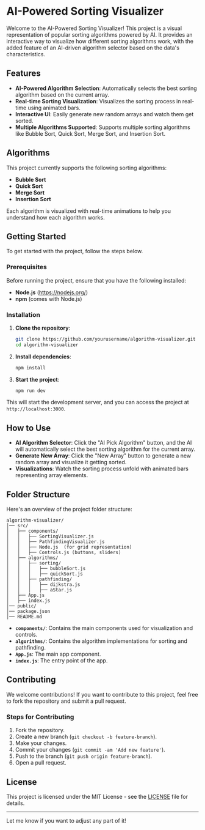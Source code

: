 
# AI-Powered Sorting Visualizer

Welcome to the AI-Powered Sorting Visualizer! This project is a visual representation of popular sorting algorithms powered by AI. It provides an interactive way to visualize how different sorting algorithms work, with the added feature of an AI-driven algorithm selector based on the data's characteristics.

## Features

- **AI-Powered Algorithm Selection**: Automatically selects the best sorting algorithm based on the current array.
- **Real-time Sorting Visualization**: Visualizes the sorting process in real-time using animated bars.
- **Interactive UI**: Easily generate new random arrays and watch them get sorted.
- **Multiple Algorithms Supported**: Supports multiple sorting algorithms like Bubble Sort, Quick Sort, Merge Sort, and Insertion Sort.

## Algorithms

This project currently supports the following sorting algorithms:

- **Bubble Sort**
- **Quick Sort**
- **Merge Sort**
- **Insertion Sort**

Each algorithm is visualized with real-time animations to help you understand how each algorithm works.

## Getting Started

To get started with the project, follow the steps below.

### Prerequisites

Before running the project, ensure that you have the following installed:

- **Node.js** (https://nodejs.org/)
- **npm** (comes with Node.js)

### Installation

1. **Clone the repository**:
   ```bash
   git clone https://github.com/yourusername/algorithm-visualizer.git
   cd algorithm-visualizer
   ```

2. **Install dependencies**:
   ```bash
   npm install
   ```

3. **Start the project**:
   ```bash
   npm run dev
   ```

This will start the development server, and you can access the project at `http://localhost:3000`.

## How to Use

- **AI Algorithm Selector**: Click the "AI Pick Algorithm" button, and the AI will automatically select the best sorting algorithm for the current array.
- **Generate New Array**: Click the "New Array" button to generate a new random array and visualize it getting sorted.
- **Visualizations**: Watch the sorting process unfold with animated bars representing array elements.

## Folder Structure

Here's an overview of the project folder structure:

```
algorithm-visualizer/
│── src/
│   ├── components/
│   │   ├── SortingVisualizer.js
│   │   ├── PathfindingVisualizer.js
│   │   ├── Node.js  (for grid representation)
│   │   ├── Controls.js (buttons, sliders)
│   ├── algorithms/
│   │   ├── sorting/
│   │   │   ├── bubbleSort.js
│   │   │   ├── quickSort.js
│   │   ├── pathfinding/
│   │   │   ├── dijkstra.js
│   │   │   ├── aStar.js
│   ├── App.js
│   ├── index.js
│── public/
│── package.json
│── README.md
```

- **`components/`**: Contains the main components used for visualization and controls.
- **`algorithms/`**: Contains the algorithm implementations for sorting and pathfinding.
- **`App.js`**: The main app component.
- **`index.js`**: The entry point of the app.

## Contributing

We welcome contributions! If you want to contribute to this project, feel free to fork the repository and submit a pull request.

### Steps for Contributing

1. Fork the repository.
2. Create a new branch (`git checkout -b feature-branch`).
3. Make your changes.
4. Commit your changes (`git commit -am 'Add new feature'`).
5. Push to the branch (`git push origin feature-branch`).
6. Open a pull request.

## License

This project is licensed under the MIT License - see the [LICENSE](LICENSE) file for details.

---

Let me know if you want to adjust any part of it!
